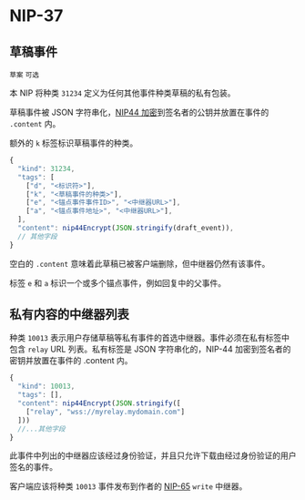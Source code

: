 NIP-37
======

草稿事件
------------

`草案` `可选`

本 NIP 将种类 `31234` 定义为任何其他事件种类草稿的私有包装。

草稿事件被 JSON 字符串化，[NIP44 加密](44_ZH.md)到签名者的公钥并放置在事件的 `.content` 内。

额外的 `k` 标签标识草稿事件的种类。

```js
{
  "kind": 31234,
  "tags": [
    ["d", "<标识符>"],
    ["k", "<草稿事件的种类>"],
    ["e", "<锚点事件事件ID>", "<中继器URL>"],
    ["a", "<锚点事件地址>", "<中继器URL>"],
  ],
  "content": nip44Encrypt(JSON.stringify(draft_event)),
  // 其他字段
}
```

空白的 `.content` 意味着此草稿已被客户端删除，但中继器仍然有该事件。

标签 `e` 和 `a` 标识一个或多个锚点事件，例如回复中的父事件。

## 私有内容的中继器列表

种类 `10013` 表示用户存储草稿等私有事件的首选中继器。事件必须在私有标签中包含 `relay` URL 列表。私有标签是 JSON 字符串化的，NIP-44 加密到签名者的密钥并放置在事件的 .content 内。

```js
{
  "kind": 10013,
  "tags": [],
  "content": nip44Encrypt(JSON.stringify([
    ["relay", "wss://myrelay.mydomain.com"]
  ]))
  //...其他字段
}
```

此事件中列出的中继器应该经过身份验证，并且只允许下载由经过身份验证的用户签名的事件。

客户端应该将种类 `10013` 事件发布到作者的 [NIP-65](65_ZH.md) `write` 中继器。
